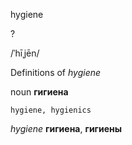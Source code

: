 hygiene

?

/ˈhīˌjēn/

Definitions of _hygiene_

noun
**гигиена**

    hygiene, hygienics

_hygiene_
**гигиена**, **гигиены**